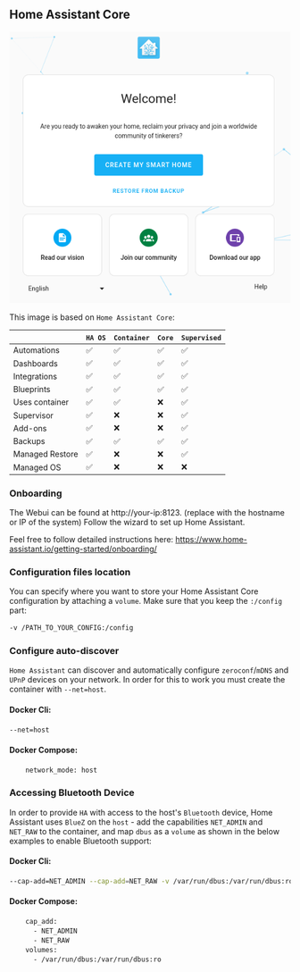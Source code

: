 ## Home Assistant Core

<p align="center"><img src="ha_onboarding.png" title="Home Assistant Core" alt="Home Assistant Core onboarding screen" /></p>

This image is based on `Home Assistant Core`:

| | `HA OS` | `Container` | `Core` | `Supervised` |
|---|---|---|---|---|
| Automations | ✅ | ✅ | ✅ | ✅ |
| Dashboards | ✅ | ✅ | ✅ | ✅ |
| Integrations | ✅ | ✅ | ✅ | ✅ |
| Blueprints | ✅ | ✅ | ✅ | ✅ |
| Uses container | ✅ | ✅ | ❌ | ✅ |
| Supervisor | ✅ | ❌ | ❌ | ✅ |
| Add-ons | ✅ | ❌ | ❌ | ✅ |
| Backups | ✅ | ✅ | ✅ | ✅ |
| Managed Restore | ✅ | ❌ | ❌ | ✅ |
| Managed OS | ✅ | ❌ | ❌ | ❌ |

### Onboarding

The Webui can be found at http://your-ip:8123. (replace with the hostname or IP of the system) Follow the wizard to set up Home Assistant. 

Feel free to follow detailed instructions here: https://www.home-assistant.io/getting-started/onboarding/

### Configuration files location

You can specify where you want to store your Home Assistant Core configuration by attaching a `volume`. Make sure that you keep the `:/config` part:

```sh
-v /PATH_TO_YOUR_CONFIG:/config
```

### Configure auto-discover

`Home Assistant` can discover and automatically configure `zeroconf`/`mDNS` and `UPnP` devices on your network. In order for this to work you must create the container with `--net=host`.

#### Docker Cli:
```sh
--net=host
```

#### Docker Compose:
```sh
    network_mode: host
```

### Accessing Bluetooth Device

In order to provide `HA` with access to the host's `Bluetooth` device, Home Assistant uses `BlueZ` on the `host` - add the capabilities `NET_ADMIN` and `NET_RAW` to the container, and map `dbus` as a `volume` as shown in the below examples to enable Bluetooth support:

#### Docker Cli:
```sh
--cap-add=NET_ADMIN --cap-add=NET_RAW -v /var/run/dbus:/var/run/dbus:ro
```

#### Docker Compose:
```sh
    cap_add:
      - NET_ADMIN
      - NET_RAW
    volumes:
      - /var/run/dbus:/var/run/dbus:ro
```
